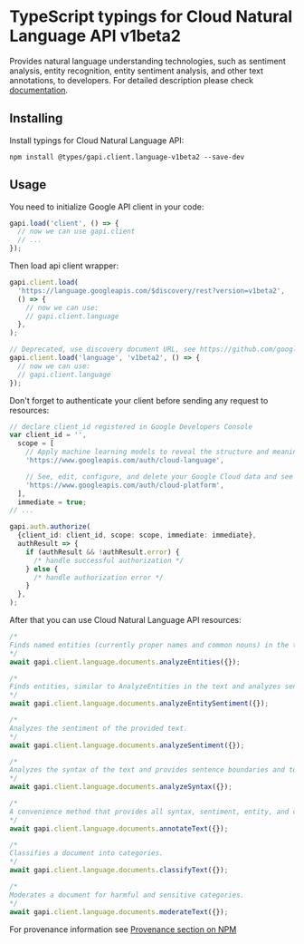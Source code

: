 # TypeScript typings for Cloud Natural Language API v1beta2

Provides natural language understanding technologies, such as sentiment analysis, entity recognition, entity sentiment analysis, and other text annotations, to developers.
For detailed description please check [documentation](https://cloud.google.com/natural-language/).

## Installing

Install typings for Cloud Natural Language API:

```
npm install @types/gapi.client.language-v1beta2 --save-dev
```

## Usage

You need to initialize Google API client in your code:

```typescript
gapi.load('client', () => {
  // now we can use gapi.client
  // ...
});
```

Then load api client wrapper:

```typescript
gapi.client.load(
  'https://language.googleapis.com/$discovery/rest?version=v1beta2',
  () => {
    // now we can use:
    // gapi.client.language
  },
);
```

```typescript
// Deprecated, use discovery document URL, see https://github.com/google/google-api-javascript-client/blob/master/docs/reference.md#----gapiclientloadname----version----callback--
gapi.client.load('language', 'v1beta2', () => {
  // now we can use:
  // gapi.client.language
});
```

Don't forget to authenticate your client before sending any request to resources:

```typescript
// declare client_id registered in Google Developers Console
var client_id = '',
  scope = [
    // Apply machine learning models to reveal the structure and meaning of text
    'https://www.googleapis.com/auth/cloud-language',

    // See, edit, configure, and delete your Google Cloud data and see the email address for your Google Account.
    'https://www.googleapis.com/auth/cloud-platform',
  ],
  immediate = true;
// ...

gapi.auth.authorize(
  {client_id: client_id, scope: scope, immediate: immediate},
  authResult => {
    if (authResult && !authResult.error) {
      /* handle successful authorization */
    } else {
      /* handle authorization error */
    }
  },
);
```

After that you can use Cloud Natural Language API resources: <!-- TODO: make this work for multiple namespaces -->

```typescript
/*
Finds named entities (currently proper names and common nouns) in the text along with entity types, salience, mentions for each entity, and other properties.
*/
await gapi.client.language.documents.analyzeEntities({});

/*
Finds entities, similar to AnalyzeEntities in the text and analyzes sentiment associated with each entity and its mentions.
*/
await gapi.client.language.documents.analyzeEntitySentiment({});

/*
Analyzes the sentiment of the provided text.
*/
await gapi.client.language.documents.analyzeSentiment({});

/*
Analyzes the syntax of the text and provides sentence boundaries and tokenization along with part of speech tags, dependency trees, and other properties.
*/
await gapi.client.language.documents.analyzeSyntax({});

/*
A convenience method that provides all syntax, sentiment, entity, and classification features in one call.
*/
await gapi.client.language.documents.annotateText({});

/*
Classifies a document into categories.
*/
await gapi.client.language.documents.classifyText({});

/*
Moderates a document for harmful and sensitive categories.
*/
await gapi.client.language.documents.moderateText({});
```

For provenance information see [Provenance section on NPM](https://www.npmjs.com/package/@maxim_mazurok/gapi.client.language-v1beta2#Provenance:~:text=none-,Provenance,-Built%20and%20signed)
